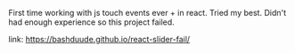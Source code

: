 First time working with js touch events ever + in react.
Tried my best. Didn't had enough experience so this project failed.

link: https://bashduude.github.io/react-slider-fail/
